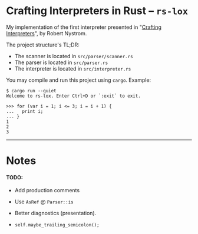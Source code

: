 # Crafting Interpreters in Rust – `rs-lox`

My implementation of the first interpreter presented in "[Crafting Interpreters](https://craftinginterpreters.com/)", by Robert Nystrom.

The project structure's TL;DR:

- The scanner is located in `src/parser/scanner.rs`
- The parser is located in `src/parser.rs`
- The interpreter is located in `src/interpreter.rs`

You may compile and run this project using `cargo`. Example:

```
$ cargo run --quiet
Welcome to rs-lox. Enter Ctrl+D or `:exit` to exit.

>>> for (var i = 1; i <= 3; i = i + 1) {
...   print i;
... }
1
2
3
```

---

# Notes

#### TODO: 

- Add production comments
- Use `AsRef` @ `Parser::is`

- Better diagnostics (presentation).
- `self.maybe_trailing_semicolon();`